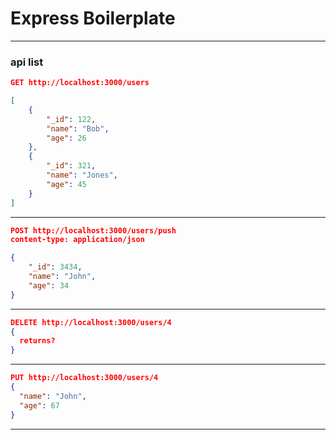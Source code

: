 # Express Boilerplate

- - -
### api list
```json
GET http://localhost:3000/users

[
    {
        "_id": 122,
        "name": "Bob",
        "age": 26
    },
    {
        "_id": 321,
        "name": "Jones",
        "age": 45
    }
]
```
---
```json
POST http://localhost:3000/users/push
content-type: application/json

{
    "_id": 3434,
    "name": "John",
    "age": 34
}
```
---

```json
DELETE http://localhost:3000/users/4
{
  returns?
}
```
---

```json
PUT http://localhost:3000/users/4
{
  "name": "John",
  "age": 67
}
```
---
